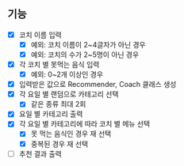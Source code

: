 ## 기능

- [X]  코치 이름 입력
    - [X]  예외: 코치 이름이 2~4글자가 아닌 경우
    - [X]  예외: 코치의 수가 2~5명이 아닌 경우
- [X]  각 코치 별 못먹는 음식 입력
    - [X]  예외: 0~2개 이상인 경우
- [X]  입력받은 값으로 Recommender, Coach 클래스 생성
- [X]  각 요일 별 랜덤으로 카테고리 선택
    - [X]  같은 종류 최대 2회
- [X]  요일 별 카테고리 출력 
- [X]  각 요일 별 카테고리에 따라 코치 별 메뉴 선택
    - [X]  못 먹는 음식인 경우 재 선택
    - [X]  중복된 경우 재 선택
- [ ]  추천 결과 출력